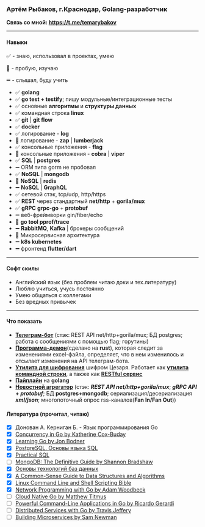 ### **Артём Рыбаков, г.Краснодар, Golang-разработчик**

**Связь со мной: https://t.me/temarybakov**

----

#### **Навыки**
✅ - знаю, использовал в проектах, умею

🔶 - пробую, изучаю

➖ - слышал, буду учить

- ✅ **golang**
- ✅ **go test + testify**; пишу модульные/интеграционные тесты
- ✅ основные **алгоритмы** и **структуры данных**
- ✅ командная строка **linux**
- ✅ **git** | **git flow**
- ✅ **docker**
- ✅ логирование - **log**
- 🔶 логирование - **zap** | **lumberjack**
- ✅ консольные приложения - **flag**
- 🔶 консольные приложения - **cobra** | **viper**
- ✅ **SQL** | **postgres**
- ➖ ORM типа gorm не пробовал
- ✅ **NoSQL** | **mongodb**
- 🔶 **NoSQL** | **redis**
- ➖ **NoSQL** | **GraphQL**
- ✅ сетевой стэк, tcp/udp, http/https
- ✅ **REST** через стандартный **net/http** + **gorila/mux**
- ✅ **gRPC** **grpc-go** + **protobuf**
- ➖ веб-фреймворки gin/fiber/echo
- 🔶 **go tool pprof/trace**
- ➖ **RabbitMQ**, **Kafka** | брокеры сообщений
- 🔶 Микросервисная архитектура
- ➖ **k8s kubernetes**
- ➖ фронтенд **flutter/dart**

---

#### **Софт скилы**
- Английский язык (без проблем читаю доки и тех.литературу)
- Люблю учиться, учусь постоянно 
- Умею общаться с коллегами
- Без вредных привычек

----

#### **Что показать**

- **[Телеграм-бот](https://github.com/rtemka/torgi-contracts-bot)** (стэк: REST API net/http+gorila/mux; БД postgres; работа с сообщениями с помощью flag; горутины) 
- **[Программа-демон](https://github.com/rtemka/torgi-excel)**(сделано на **rust**), которая следит за изменениями excel-файла, определяет, что в нем изменилось и отсылает изменения на API телеграм-бота.
- **[Утилита для шифрования](https://github.com/rtemka/caesarcypher)** шифром Цезаря. Работает как **[утилита командной строки](https://github.com/rtemka/caesar-cypher-tool)**, а также как **[RESTful ceрвис](https://github.com/rtemka/caesarservice)**
- **[Пайплайн](https://github.com/rtemka/go10-26a.3)** на **golang**
- **[Новостной агрегатор](https://github.com/rtemka/news)** (стэк: **_REST API net/http+gorila/mux_**; **_gRPC API_ + _protobuf_**; БД **postgres+mongodb**; сериализация/десериализация **_xml/json_**; многопоточный опрос rss-каналов(**Fan In/Fan Out**))

#### **Литература (прочитал, читаю)**

- [x] Донован А. Керниган Б. - Язык программирования Go
- [x] [Concurrency in Go by Katherine Cox-Buday](https://www.amazon.com/Concurrency-Go-Tools-Techniques-Developers/dp/1491941197/)
- [x] [Learning Go by Jon Bodner](https://www.amazon.com/Learning-Go-Idiomatic-Real-World-Programming/dp/1492077216)
- [x] [PostgreSQL. Основы языка SQL](https://postgrespro.ru/education/books/sqlprimer)
- [x] [Practical SQL](https://www.amazon.com/Practical-SQL-2nd-Beginners-Storytelling/dp/1718501064/)
- [ ] [MongoDB: The Definitive Guide by Shannon Bradshaw](https://www.amazon.com/MongoDB-Definitive-Powerful-Scalable-Storage/dp/1491954469/)
- [x] [Основы технологий баз данных](https://postgrespro.ru/education/books/dbtech)
- [x] [A Common-Sense Guide to Data Structures and Algorithms](https://www.amazon.com/Common-Sense-Guide-Structures-Algorithms-Second/dp/1680507222/)
- [x] [Linux Command Line and Shell Scripting Bible](https://www.amazon.com/Linux-Command-Shell-Scripting-Bible/dp/1119700914/)
- [x] [Network Programming with Go by Adam Woodbeck](https://www.amazon.com/Network-Programming-Go-Adam-Woodbeck/dp/1718500882/)
- [ ] [Cloud Native Go by Matthew Titmus](https://www.amazon.com/Cloud-Native-Go-Unreliable-Environments/dp/1492076333/)
- [ ] [Powerful Command-Line Applications in Go by Ricardo Gerardi](https://www.amazon.com/Powerful-Command-Line-Applications-Go-Maintainable/dp/168050696X/)
- [ ] [Distributed Services with Go by Travis Jeffery](https://www.amazon.com/Distributed-Services-Go-Reliable-Maintainable/dp/1680507605/)
- [ ] [Building Microservices by Sam Newman](https://www.amazon.com/Building-Microservices-Designing-Fine-Grained-Systems/dp/1492034029/)